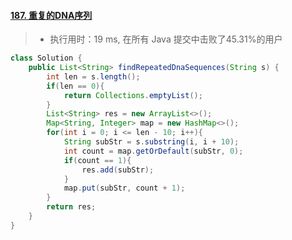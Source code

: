 #### [187. 重复的DNA序列](https://leetcode-cn.com/problems/repeated-dna-sequences/)

> - 执行用时：19 ms, 在所有 Java 提交中击败了45.31%的用户

```java
class Solution {
    public List<String> findRepeatedDnaSequences(String s) {
        int len = s.length();
        if(len == 0){
            return Collections.emptyList();
        }
        List<String> res = new ArrayList<>();
        Map<String, Integer> map = new HashMap<>();
        for(int i = 0; i <= len - 10; i++){
            String subStr = s.substring(i, i + 10);
            int count = map.getOrDefault(subStr, 0);
            if(count == 1){
                res.add(subStr);
            }
            map.put(subStr, count + 1);
        }
        return res;
    }
}
```

